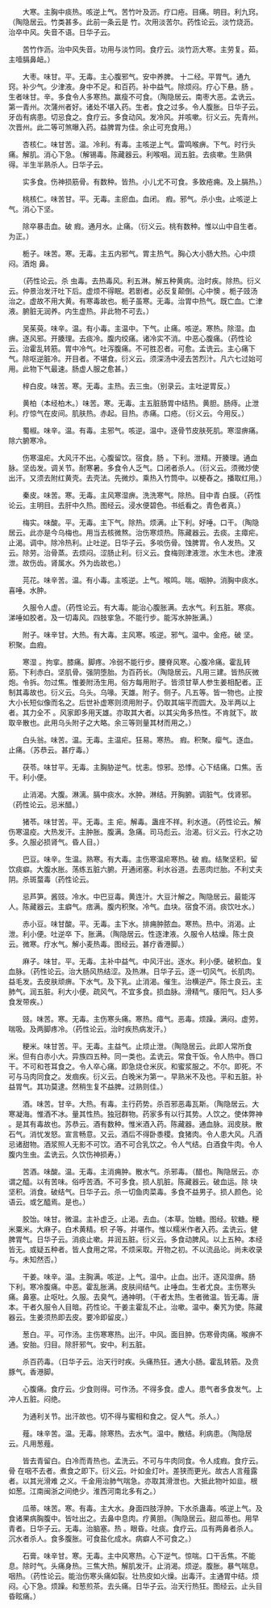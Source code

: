 <!-- { "loadSidebar": true } -->
　　大寒。主胸中痰热。咳逆上气。苦竹叶及沥。疗口疮。目痛。明目。利九窍。（陶隐居云。竹类甚多。此前一条云是 竹。次用淡苦尔。药性论云。淡竹烧沥。治卒中风。失音不语。日华子云。

　　苦竹作沥。治中风失音。功用与淡竹同。食疗云。淡竹沥大寒。主劳复。茹。主噎膈鼻衄。）

　　大枣。味甘。平。无毒。主心腹邪气。安中养脾。 十二经。平胃气。通九窍。补少气。少津液。身中不足。和百药。补中益气。除烦闷。疗心下悬。肠 。生者味甘。辛。多食令人多寒热。羸瘦不可食。（陶隐居云。南枣大恶。孟诜云。第一青州。次蒲州者好。诸处不堪入药。生者。食之过多。令人腹胀。日华子云。牙齿有病患。切忌食之。食疗云。多食动风。发冷风。并咳嗽。衍义云。先青州。次晋州。此二等可煞曝入药。益脾胃为佳。余止可充食用。）

　　杏核仁。味甘苦。温。冷利。有毒。主咳逆上气。雷鸣喉痹。下气。时行头痛。解肌。消心下急。（解锡毒。陈藏器云。利喉咽。润五脏。去痰嗽。生熟俱得。半生半熟杀人。日华子云。

　　实多食。伤神损筋骨。有数种。皆热。小儿尤不可食。多致疮痈。及上膈热。）

　　桃核仁。味苦甘。平。无毒。主瘀血。血闭。 瘕。邪气。杀小虫。止咳逆上气。消心下坚。

　　除卒暴击血。破 瘕。通月水。止痛。（衍义云。桃有数种。惟以山中自生者。为正。）

　　栀子。味苦。寒。无毒。主五内邪气。胃主热气。胸心大小肠大热。心中烦闷。酒炮 鼻。

　　（药性论云。杀 虫毒。去热毒风。利五淋。解五种黄病。治时疾。除热。衍义云。仲景治发汗吐下后。虚烦不得眠。若剧者。必反复颠倒。心中懊 。栀子豉汤治之。虚故不用大黄。有寒毒故也。栀子虽寒。无毒。治胃中热气。既亡血。亡津液。腑脏无润养。内生虚热。非此物不可去。）

　　吴茱萸。味辛。温。有小毒。主温中。下气。止痛。咳逆。寒热。除湿。血痹。逐风邪。开腠理。去痰冷。腹内绞痛。诸冷实不消。中恶心腹痛。（药性论云。治霍乱转筋。胃中冷气。吐泻腹痛。不可胜忍者。可愈。孟诜云。主心痛下气。除呕逆脏冷。开目者。不堪食。衍义云。须深汤中浸去苦烈汁。凡六七过始可用。此物下气最速。肠虚人服之愈甚。）

　　梓白皮。味苦。寒。无毒。主热。去三虫。（别录云。主吐逆胃反。）

　　黄柏（本经柏木。）味苦。寒。无毒。主五脏肠胃中结热。黄胆。肠痔。止泄利。疗惊气在皮间。肌肤热。赤起。目热。赤痛。口疮。（衍义云。今用反。）

　　蜀椒。味辛。温。有毒。主邪气。咳逆。温中。逐骨节皮肤死肌。寒湿痹痛。除六腑寒冷。

　　伤寒温疟。大风汗不出。心腹留饮。宿食。肠 。下利。泄精。开腠理。通血脉。坚齿发。调关节。耐寒暑。多食令人乏气。口闭者杀人。（衍义云。须微炒使出汗。又须去附红黄壳。去壳法。先微炒。乘热入竹筒中。以梗舂之。播取红用。）

　　秦皮。味苦。寒。无毒。主风寒湿痹。洗洗寒气。除热。目中青 白膜。（药性论云。主明目。去肝中久热。图经云。浸水便碧色。书纸看之。青色者真。）

　　梅实。味酸。平。无毒。主下气。除热。烦满。止下利。好唾。口干。（陶隐居云。此亦是今乌梅也。用当去核微熬。治伤寒烦热。陈藏器云。去痰。主瘴疟。止渴。调中。除冷热利。止吐逆。日华子云。多啖伤骨。蚀脾胃。令人发热。又云。除劳。治骨蒸。去烦闷。涩肠止利。衍义云。食梅则津液泄。水生木也。津液泄。故伤齿。肾属水。外为齿故也。）

　　芫花。味辛苦。温。有小毒。主咳逆。上气。喉鸣。喘。咽肿。消胸中痰水。喜唾。水肿。

　　久服令人虚。（药性论云。有大毒。能治心腹胀满。去水气。利五脏。寒痰。涕唾如胶者。及一切毒风。四肢挛急。不能行步。能泻水肿胀满。）

　　附子。味辛甘。大热。有大毒。主风寒。咳逆。邪气。温中。金疮。破 坚。积聚。血瘕。

　　寒湿 。拘挛。膝痛。脚疼。冷弱不能行步。腰脊风寒。心腹冷痛。霍乱转筋。下利赤白。坚肌骨。强阴堕胎。为百药长。（陶隐居云。凡用三建。皆热灰微炮。令拆。勿过焦。惟姜附汤生用。俗方每用附子。皆须甘草人参生姜相配者。正制其毒故也。衍义云。乌头。乌喙。天雄。附子。侧子。凡五等。皆一物也。止按大小长短似像而名之。后世补虚寒则须用附子。仍取其端平而圆大。及半两以上者。其力全不 。风家即多用天雄。亦取其大者。以其尖角多热性。不肯就下。故取辛散也。此用乌头附子之大略。余三等则量其材而用之。）

　　白头翁。味苦。温。无毒。主温疟。狂易。寒热。 瘕。积聚。瘿气。逐血。止痛。（苏恭云。甚疗毒。）

　　茯苓。味甘平。无毒。主胸胁逆气。忧恚。惊邪。恐悸。心下结痛。口焦。舌干。利小便。

　　止消渴。大腹。淋漓。膈中痰水。水肿。淋结。开胸腑。调脏气。伐肾邪。（药性论云。忌米醋。）

　　猪苓。味甘苦。平。无毒。主 疟。解毒。蛊疰不祥。利水道。（药性论云。解伤寒温疫。大热发汗。主肿胀。腹满。急痛。司马彪云。治渴。衍义云。行水之功多。久服必损肾气。昏人目。）

　　巴豆。味辛。生温。熟寒。有大毒。主伤寒温疟寒热。破 瘕。结聚坚积。留饮痰癖。大腹水胀。荡练五脏六腑。开通闭塞。利水谷道。去恶肉烂胎。不利丈夫阴。杀斑蝥毒（药性论云。

　　忌芦笋。酱豉。冷水。中巴豆毒。黄连汁。大豆汁解之。陶隐居云。最能泻人。陈藏器云。主癖气。痞满。腹内积聚。冷气。血块。宿食不消。痰饮吐水。）

　　赤小豆。味甘酸。平。无毒。主下水。排痈肿脓血。寒热。热中。消渴。止泄。利小便。吐逆卒 下。胀满。（陶隐居云。性逐津液。久服令人枯燥。陈士良云。微寒。疗水气。解小麦热毒。图经云。甚疗香港脚。）

　　麻子。味甘。平。无毒。主补中益气。中风汗出。逐水。利小便。破积血。复血脉。（药性论云。治大肠风热结涩。及热淋。日华子云。逐一切风气。长肌肉。益毛发。去皮肤顽痹。下水气。及下乳。止消渴。催生。治横逆产。陈士良云。主肺气。润五脏。利大小便。疏风气。不宜多食。损血脉。滑精气。痿阳气。妇人多食发带疾。）

　　豉。味苦。寒。无毒。主伤寒头痛。寒热。瘴气。恶毒。烦躁。满闷。虚劳。喘吸。及两脚疼冷。（药性论云。治时疾热病发汗。）

　　粳米。味甘苦。平。无毒。主益气。止烦止泄。（陶隐居云。此即人常所食米。但有白赤小大。异族四五种。同一类也。孟诜云。常食干饭。令人热中。唇口干。不可和苍耳食之。令人卒心痛。即急烧仓米灰。和蜜浆服之。不尔。即死。不可与马肉同食之。发痼疾。衍义云。白晚米为第一。早熟米不及也。平和五脏。补益胃气。其功莫逮。然稍生复不益脾。过熟则佳。）

　　酒。味苦。甘辛。大热。有毒。主行药势。杀百邪恶毒瓦斯。（陶隐居云。大寒凝海。惟酒不冰。量其性热。独冠群物。药家多有以行其势。人饮之。使体弊神 。是其有毒故也。苏恭云。酒有数种。惟米酒入药。陈藏器。通血脉。润皮肤。散石气。消忧发怒。宣言畅意。又云。酒后不得卧黍稷。食猪肉。令人患大风。凡酒忌诸甜物。酒浆照人无影不可饮。酒不可合乳饮之。令人气结。白酒食牛肉。令人腹内生虫。孟诜云。久饮伤神损寿。）

　　苦酒。味酸。温。无毒。主消痈肿。散水气。杀邪毒。（醋也。陶隐居云。亦谓之醯。以有苦味。俗呼苦酒。不可多食。损人肌脏。陈藏器云。破血运。除 块坚积。消食。破结气。日华子云。杀一切鱼肉菜毒。多食不益男子。损人颜色。论语云。或乞醯焉。是也。）

　　胶饴。味甘。微温。主补虚乏。止渴。去血。（本草。饴糖。图经。软糖。粳米粟米。大麻子。白术黄精。枳 子等。并堪作。惟以糯米作者入药。孟诜云。健脾胃气。日华子云。消痰止嗽。并润五脏。衍义云。多食动脾风。以上五种。本经皆无。或疑五种者。皆人食用之常。不烦采取。开物之初。不以流品论。尚未收录与。未知然否。）

　　干姜。味辛。温。主胸满。咳逆。上气。温中。止血。出汗。逐风湿痹。肠 下利。寒冷腹痛。中恶。霍乱胀满。皮肤间结气。止唾血。生者尤良。主伤寒头痛。鼻塞。止呕吐。久服。去臭气。通神明。（干者太热。生者微温。皆无毒。唐本。干者久服令人目暗。药性论。干姜主霍乱不止。治嗽。温中。秦艽为使。陈藏器云。生姜须热即去皮。要冷即留皮。）

　　葱白。平。可作汤。主伤寒寒热。出汗。中风。面目肿。伤寒骨肉痛。喉痹不通。安胎。归目。除肝邪气。安中。利五脏。

　　杀百药毒。（日华子云。治天行时疾。头痛热狂。通大小肠。霍乱转筋。及贲豚气。香港脚。

　　心腹痛。食疗云。少食则得。可作汤。不得多食。虚人。患气者多食发气。上冲人五脏。闷绝。

　　为通利关节。出汗故也。切不得与蜜相和食之。促人气。杀人。）

　　薤。味辛苦。温。无毒。除寒热。去水气。温中。散结。利病患。（陶隐居云。凡用葱薤。

　　皆去青留白。白冷而青热也。孟洗云。不可与牛肉同食。令人成瘕。食疗云。骨 在咽不去者。煮食之即下。衍义云。叶如金灯叶。差狭而更光。故古人言薤露者。以其光滑难 之义。千金用治肺气喘急。亦取其滑泄也。大抵此物叶如韭。根如葱。江南闽浙之间绝少。淮西河南北多有之。）

　　瓜蒂。味苦。寒。有毒。主大水。身面四肢浮肿。下水杀蛊毒。咳逆上气。及食诸果病胸腹中。皆吐出之。去鼻中息肉。疗黄胆。（陶隐居云。甜瓜蒂也。用早青者。日华子云。无毒。治脑塞。热 。眼昏。吐痰。食疗云。瓜有两鼻者杀人。沉水者杀人。食多腹胀。可食盐化成水。病癖人不可食之。）

　　石膏。味辛甘。寒。无毒。主中风寒热。心下逆气。惊喘。口干舌焦。不能息。除时气。头痛身热。三焦大热。解肌发汗。止消渴。烦逆。腹胀。暴气喘息。咽热。（药性论云。能治伤寒头痛如裂。壮热皮如火燥。出毒汗。主通胃中结。烦闷。心下急。烦躁。和葱煎茶。去头痛。日华子云。治天行热狂。图经云。止头目昏眩痛。）


